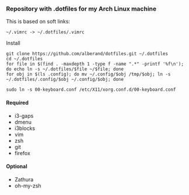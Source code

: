 ### Repository with .dotfiles for my Arch Linux machine

This is based on soft links:
```
~/.vimrc -> ~/.dotfiles/.vimrc
```

Install
```
git clone https://github.com/alberand/dotfiles.git ~/.dotfiles
cd ~/.dotfiles
for file in $(find . -maxdepth 1 -type f -name ".*" -printf '%f\n'); do echo ln -s ~/.dotfiles/$file ~/$file; done
for obj in $(ls .config); do mv ~/.config/$obj /tmp/$obj; ln -s ~/.dotfiles/.config/$obj ~/.config/$obj; done
```

```
sudo ln -s 00-keyboard.conf /etc/X11/xorg.conf.d/00-keyboard.conf
```

#### Required

* i3-gaps
* dmenu
* i3blocks
* vim
* zsh
* git
* firefox

#### Optional

* Zathura
* oh-my-zsh
